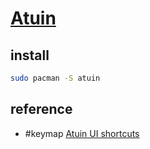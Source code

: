 # [Atuin](https://github.com/atuinsh/atuin)

## install

```sh
sudo pacman -S atuin
```

## reference

- #keymap [Atuin UI shortcuts](https://docs.atuin.sh/configuration/key-binding/#atuin-ui-shortcuts)

